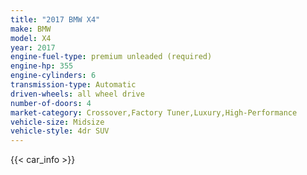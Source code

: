 ```yaml
---
title: "2017 BMW X4"
make: BMW
model: X4
year: 2017
engine-fuel-type: premium unleaded (required)
engine-hp: 355
engine-cylinders: 6
transmission-type: Automatic
driven-wheels: all wheel drive
number-of-doors: 4
market-category: Crossover,Factory Tuner,Luxury,High-Performance
vehicle-size: Midsize
vehicle-style: 4dr SUV
---
```


{{< car_info >}}
